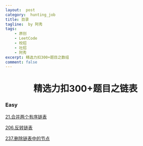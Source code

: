 ```yaml
---
layout:  post
category:  hunting_job
title: 目录
tagline:  by 阿秀
tags:
    - 原创
    - LeetCode
    - 校招
    - 社招
    - 阿秀
excerpt: 精选力扣300+题目之数组
comment: false
---
```






<h1 align="center">精选力扣300+题目之链表</h1>

<p id="easy"></p>

### Easy

[21.合并两个有序链表](/notes/03-hunting_job/03-algorithm/03-leetcode/03-链表/easy/21.合并两个有序链表.md)

[206.反转链表](/notes/03-hunting_job/03-algorithm/03-leetcode/03-链表/easy/206.反转链表.md)

[237.删除链表中的节点](/notes/03-hunting_job/03-algorithm/03-leetcode/03-链表/easy/237.删除链表中的节点.md)



<p id="medium"></p>
